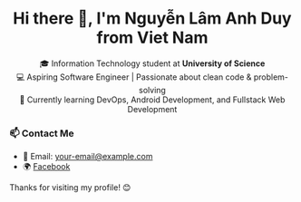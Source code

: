 <h1 align="center">Hi there 👋, I'm Nguyễn Lâm Anh Duy from <strong>Viet Nam</strong></h1>

<p align="center">
🎓 Information Technology student at <strong>University of Science</strong> <br/>
💻 Aspiring Software Engineer | Passionate about clean code & problem-solving <br/>
🌱 Currently learning DevOps, Android Development, and Fullstack Web Development <br/>
</p>

### 📫 Contact Me

- 📧 Email: your-email@example.com
- 🌍 [Facebook](https://www.facebook.com/duy.nguyenlamanh)

Thanks for visiting my profile! 😊  
